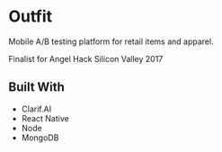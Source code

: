 # Outfit

Mobile A/B testing platform for retail items and apparel. 

Finalist for Angel Hack Silicon Valley 2017

## Built With

* Clarif.AI
* React Native
* Node
* MongoDB
